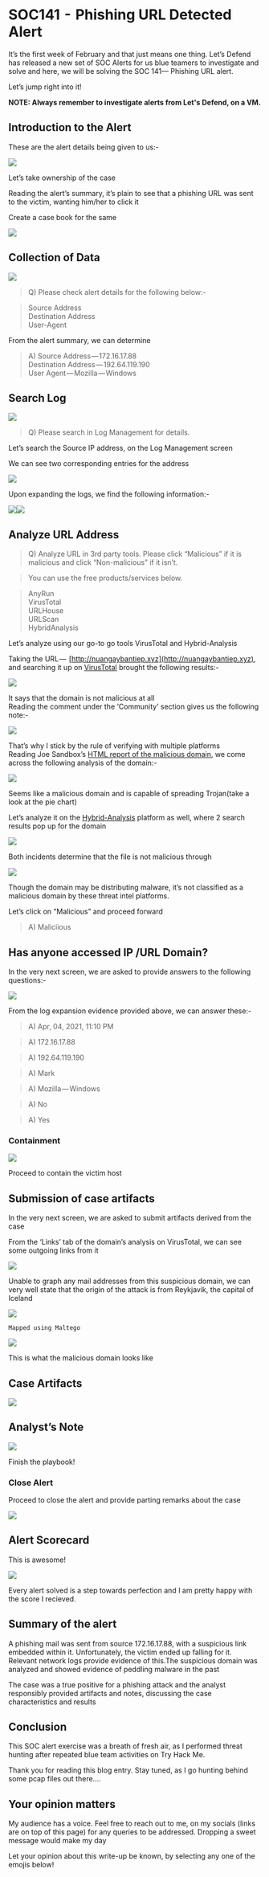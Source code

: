 # SOC141  -  Phishing URL Detected Alert

It’s the first week of February and that just means one thing. Let’s Defend has released a new set of SOC Alerts for us blue teamers to investigate and solve and here, we will be solving the SOC 141— Phishing URL alert.

Let’s jump right into it!

**NOTE: Always remember to investigate alerts from Let's Defend, on a VM.**

## Introduction to the Alert

These are the alert details being given to us:-

&#x20;                                             ![](https://cdn-images-1.medium.com/max/1000/1\*I3hagubgFizm9KduW\_rNIw.png)

Let’s take ownership of the case

Reading the alert’s summary, it’s plain to see that a phishing URL was sent to the victim, wanting him/her to click it&#x20;

Create a case book for the same

&#x20;                                            ![](https://cdn-images-1.medium.com/max/1000/1\*IhrNdByQYnJR4nNXo3bggQ.png)

## Collection of Data

&#x20;                                            ![](https://cdn-images-1.medium.com/max/1000/1\*IsHsvQjZA8GXI2h7Uy0i4g.png)

> Q) Please check alert details for the following below:-

> Source Address\
> Destination Address\
> User-Agent

From the alert summary, we can determine

> A) Source Address — 172.16.17.88\
> Destination Address — 192.64.119.190\
> User Agent — Mozilla — Windows

## Search Log

&#x20;                                         ![](https://cdn-images-1.medium.com/max/1000/1\*HGoc3dU1RV1gyO96yxm2uA.png)

> Q) Please search in Log Management for details.

Let’s search the Source IP address, on the Log Management screen

We can see two corresponding entries for the address

&#x20;                                           ![](https://cdn-images-1.medium.com/max/1000/1\*1XIgTGtl9Z4B7lzCqjF0dw.png)

Upon expanding the logs, we find the following information:-

&#x20;            ![](https://cdn-images-1.medium.com/max/750/1\*4QHSAEiZaJKDKvWraa2JqA.png)![](https://cdn-images-1.medium.com/max/1000/1\*HxPRdZs3VX7lOxpHRA27xg.png)

## Analyze URL Address

> Q) Analyze URL in 3rd party tools. Please click “Malicious” if it is malicious and click “Non-malicious” if it isn’t.

> You can use the free products/services below.

> AnyRun\
> &#x20;VirusTotal\
> &#x20;URLHouse\
> &#x20;URLScan\
> &#x20;HybridAnalysis

Let’s analyze using our go-to go tools VirusTotal and Hybrid-Analysis

Taking the URL —  [http://nuangaybantiep.xyz](http://nuangaybantiep.xyz), and searching it up on [VirusTotal](https://www.virustotal.com/gui/home/upload) brought the following results:-

&#x20;                                           ![](https://cdn-images-1.medium.com/max/1000/1\*D3wxzA9VSzbU5W6yIUTCDQ.png)

It says that the domain is not malicious at all\
Reading the comment under the ‘Community’ section gives us the following note:-

&#x20;                                          ![](https://cdn-images-1.medium.com/max/1000/1\*L2-yxFa8VtZvpFz9K5Z1kw.png)

That’s why I stick by the rule of verifying with multiple platforms \
Reading Joe Sandbox’s [HTML report of the malicious domain](https://www.joesandbox.com/analysis/785029), we come across the following analysis of the domain:-

&#x20;                                         ![](https://cdn-images-1.medium.com/max/1000/1\*94DRA5w\_3DKkkuvfKIUe1A.png)

Seems like a malicious domain and is capable of spreading Trojan(take a look at the pie chart)

Let’s analyze it on the [Hybrid-Analysis](https://www.hybrid-analysis.com) platform as well, where 2 search results pop up for the domain

&#x20;                                      ![](https://cdn-images-1.medium.com/max/1000/1\*u79cNM368Enx94Q0etOkrQ.png)

Both incidents determine that the file is not malicious through

&#x20;                                   ![](https://cdn-images-1.medium.com/max/1000/1\*7HvuCLfgg9fzzzSrGmhYoQ.png)

Though the domain may be distributing malware, it’s not classified as a malicious domain by these threat intel platforms.

Let’s click on “Malicious” and proceed forward

> A) Maliciious

## Has anyone accessed IP /URL Domain?

In the very next screen, we are asked to provide answers to the following questions:-

&#x20;                                         ![](https://cdn-images-1.medium.com/max/1000/1\*uziesTQ07YN7r96NKZoKsA.png)

From the log expansion evidence provided above, we can answer these:-

> A) Apr, 04, 2021, 11:10 PM

> A) 172.16.17.88

> A) 192.64.119.190

> A) Mark

> A) Mozilla — Windows

> A) No

> A) Yes

### Containment

&#x20;                                                   ![](https://cdn-images-1.medium.com/max/1000/1\*HuvlujUgS7l6-zeRt\_C5CA.png)

Proceed to contain the victim host

## Submission of case artifacts

In the very next screen, we are asked to submit artifacts derived from the case

From the ‘Links’ tab of the domain’s analysis on VirusTotal, we can see some outgoing links from it

&#x20;                                              ![](https://cdn-images-1.medium.com/max/1000/1\*ItuiouEHmNqculVc56aqxw.png)

Unable to graph any mail addresses from this suspicious domain, we can very well state that the origin of the attack is from Reykjavik, the capital of Iceland

&#x20;                                            ![](https://cdn-images-1.medium.com/max/1000/1\*MherfU5aBFUIHfXLsIMUww.png)

&#x20;                                                     `Mapped using Maltego`                                    &#x20;

&#x20;                                          &#x20;

&#x20;                                          ![](https://cdn-images-1.medium.com/max/1000/1\*xZIv5OG0mX3l9asIgRo5Sg.png)

This is what the malicious domain looks like

## Case Artifacts

&#x20;                                               ![](https://cdn-images-1.medium.com/max/1000/1\*fQ\_K5wZ9w5IoLJr7n6urBw.png)

## Analyst’s Note

&#x20;                                           ![](https://cdn-images-1.medium.com/max/1000/1\*lXaKfnPcEQJtGsX-cpQMpw.png)

Finish the playbook!

### Close Alert

Proceed to close the alert and provide parting remarks about the case

&#x20;                                          ![](https://cdn-images-1.medium.com/max/1000/1\*UrXY4s9b0PgIBD0VW2HYDQ.png)&#x20;

## Alert Scorecard

This is awesome!

&#x20;                                          ![](https://cdn-images-1.medium.com/max/1000/1\*UwZqN6T6f9jdrq\_FCU\_XEQ.png)

Every alert solved is a step towards perfection and I am pretty happy with the score I recieved.

## S**ummary of the alert**

A phishing mail was sent from source 172.16.17.88, with a suspicious link embedded within it. Unfortunately, the victim ended up falling for it. Relevant network logs provide evidence of this.The suspicious domain was analyzed and showed evidence of peddling malware in the past

The case was a true positive for a phishing attack and the analyst responsibly provided artifacts and notes, discussing the case characteristics and results

## Conclusion

This SOC alert exercise was a breath of fresh air, as I performed threat hunting after repeated blue team activities on Try Hack Me.

Thank you for reading this blog entry. Stay tuned, as I go hunting behind some pcap files out there....

## Your opinion matters

My audience has a voice. Feel free to reach out to me, on my socials (links are on top of this page) for any queries to be addressed. Dropping a sweet message would make my day

Let your opinion about this write-up be known, by selecting any one of the emojis below!
